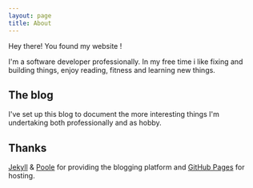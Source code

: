 ```yaml
---
layout: page
title: About
---
```


<p class="message">
  Hey there! You found my website !
</p>


I'm a software developer professionally. In my free time i like fixing and building things, enjoy reading, fitness and learning new things.


## The blog

I've set up this blog to document the more interesting things I'm undertaking both professionally and as hobby.

## Thanks

[Jekyll](http://jekyllrb.com) & [Poole](http://getpoole.com/) for providing the blogging platform and [GitHub Pages](https://pages.github.com) for hosting.
